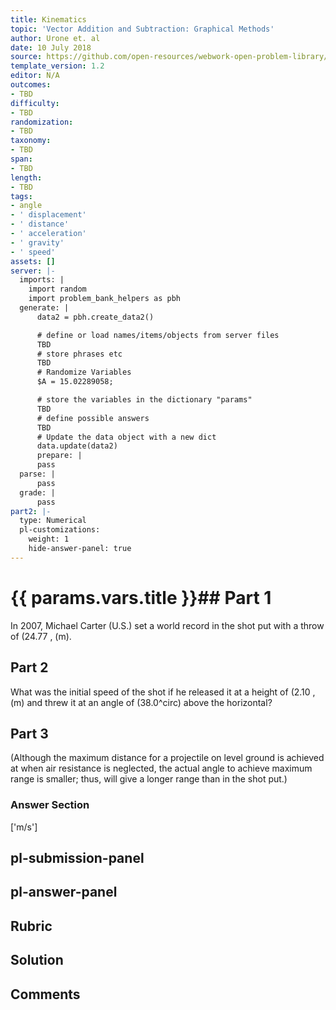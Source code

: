 ```yaml
---
title: Kinematics
topic: 'Vector Addition and Subtraction: Graphical Methods'
author: Urone et. al
date: 10 July 2018
source: https://github.com/open-resources/webwork-open-problem-library/tree/master/Contrib/BrockPhysics/College_Physics_Urone/3.Two_Dimensional_Kinematics/Projectile_Motion/NU_U17-03-04-027.pg
template_version: 1.2
editor: N/A
outcomes:
- TBD
difficulty:
- TBD
randomization:
- TBD
taxonomy:
- TBD
span:
- TBD
length:
- TBD
tags:
- angle
- ' displacement'
- ' distance'
- ' acceleration'
- ' gravity'
- ' speed'
assets: []
server: |-
  imports: |
    import random
    import problem_bank_helpers as pbh
  generate: |
      data2 = pbh.create_data2()

      # define or load names/items/objects from server files
      TBD
      # store phrases etc
      TBD
      # Randomize Variables
      $A = 15.02289058;

      # store the variables in the dictionary "params"
      TBD
      # define possible answers
      TBD
      # Update the data object with a new dict
      data.update(data2)
      prepare: |
      pass
  parse: |
      pass
  grade: |
      pass
part2: |-
  type: Numerical
  pl-customizations:
    weight: 1
    hide-answer-panel: true
---
```


# {{ params.vars.title }}## Part 1 
In 2007, Michael Carter (U.S.) set a world record in the shot put with a throw of (24.77 , (m). 
## Part 2 
What was the initial speed of the shot if he released it at a height of (2.10 , (m) and threw it at an angle of (38.0^circ) above the horizontal? 
## Part 3 
(Although the maximum distance for a projectile on level ground is achieved at  when air resistance is neglected, the actual angle to achieve maximum range is smaller; thus, will give a longer range than  in the shot put.) 


### Answer Section 
['m/s']

## pl-submission-panel 


## pl-answer-panel 


## Rubric 


## Solution 


## Comments 


